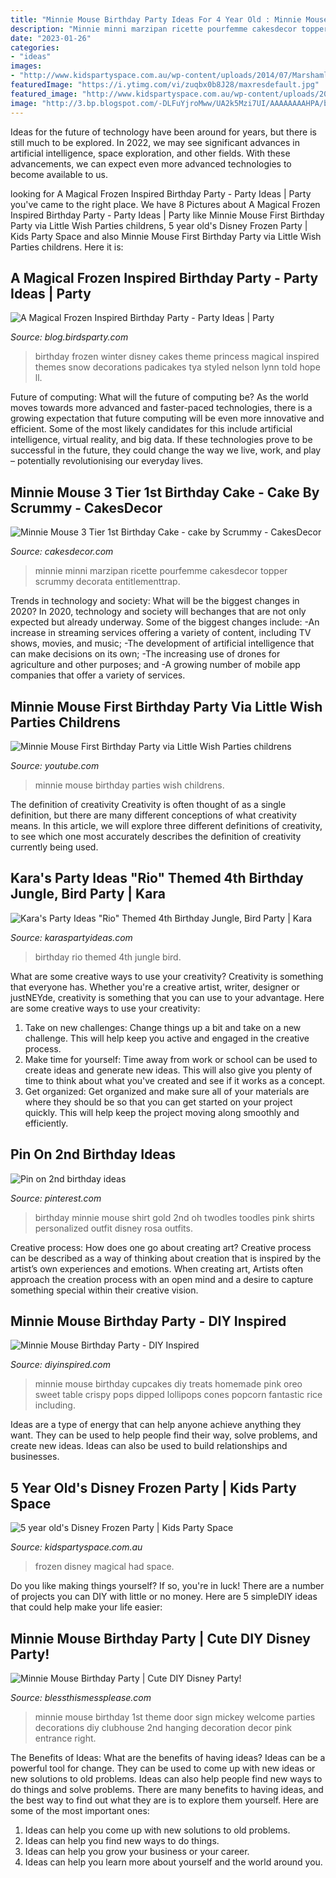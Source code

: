 ```yaml
---
title: "Minnie Mouse Birthday Party Ideas For 4 Year Old : Minnie Mouse 3 Tier 1st Birthday Cake"
description: "Minnie minni marzipan ricette pourfemme cakesdecor topper scrummy decorata entitlementtrap"
date: "2023-01-26"
categories:
- "ideas"
images:
- "http://www.kidspartyspace.com.au/wp-content/uploads/2014/07/Marshamllows-for-frozen-party.jpg"
featuredImage: "https://i.ytimg.com/vi/zuqbx0b8J28/maxresdefault.jpg"
featured_image: "http://www.kidspartyspace.com.au/wp-content/uploads/2014/07/Marshamllows-for-frozen-party.jpg"
image: "http://3.bp.blogspot.com/-DLFuYjroMww/UA2k5Mzi7UI/AAAAAAAAHPA/biG8Pb8v3zQ/s1600/Minnie%2BMouse%2BMickey&#039;s%2BClubhouse%2BBirthday%2Bparty%2B%2Bsign%2Bon%2Bfront%2Bdoor.jpg"
---
```



Ideas for the future of technology have been around for years, but there is still much to be explored. In 2022, we may see significant advances in artificial intelligence, space exploration, and other fields. With these advancements, we can expect even more advanced technologies to become available to us.

	

		
looking for A Magical Frozen Inspired Birthday Party - Party Ideas | Party you've came to the right place. We have 8 Pictures about A Magical Frozen Inspired Birthday Party - Party Ideas | Party like Minnie Mouse First Birthday Party via Little Wish Parties childrens, 5 year old&#039;s Disney Frozen Party | Kids Party Space and also Minnie Mouse First Birthday Party via Little Wish Parties childrens. Here it is:
		
    
## A Magical Frozen Inspired Birthday Party - Party Ideas | Party

<img loading=lazy src="http://4.bp.blogspot.com/-EtBRoBz3F6A/VOth6wktUSI/AAAAAAAAhPU/sijlAfZ2K-8/s1600/frozen-disney-film-girl-birthday-pary-ideas-winter-snow-olaf13.jpg" onerror="this.onerror=null;this.src='https://tse2.mm.bing.net/th?id=OIP.KcdVkGp8V_ogzBHrzllnxQHaLY&amp;pid=15.1';" alt="A Magical Frozen Inspired Birthday Party - Party Ideas | Party">

_Source: blog.birdsparty.com_

>birthday frozen winter disney cakes theme princess magical inspired themes snow decorations padicakes tya styled nelson lynn told hope ll. 

	

Future of computing: What will the future of computing be?
As the world moves towards more advanced and faster-paced technologies, there is a growing expectation that future computing will be even more innovative and efficient. Some of the most likely candidates for this include artificial intelligence, virtual reality, and big data. If these technologies prove to be successful in the future, they could change the way we live, work, and play – potentially revolutionising our everyday lives.

    
## Minnie Mouse 3 Tier 1st Birthday Cake - Cake By Scrummy - CakesDecor

<img loading=lazy src="https://pic.cakesdecor.com/m/x64edacjxt6nbc7xziij.jpg" onerror="this.onerror=null;this.src='https://tse4.mm.bing.net/th?id=OIP.91sPrUa71pOXA8Kj2xGHJAHaJ3&amp;pid=15.1';" alt="Minnie Mouse 3 Tier 1st Birthday Cake - cake by Scrummy - CakesDecor">

_Source: cakesdecor.com_

>minnie minni marzipan ricette pourfemme cakesdecor topper scrummy decorata entitlementtrap. 

	

Trends in technology and society: What will be the biggest changes in 2020?
In 2020, technology and society will bechanges that are not only expected but already underway. 
Some of the biggest changes include: 
-An increase in streaming services offering a variety of content, including TV shows, movies, and music; 
-The development of artificial intelligence that can make decisions on its own; 
-The increasing use of drones for agriculture and other purposes; and 
-A growing number of mobile app companies that offer a variety of services.

    
## Minnie Mouse First Birthday Party Via Little Wish Parties Childrens

<img loading=lazy src="https://i.ytimg.com/vi/zuqbx0b8J28/maxresdefault.jpg" onerror="this.onerror=null;this.src='https://tse3.mm.bing.net/th?id=OIP.-BQKVRbQyHIIa5mIBFu_rQHaEK&amp;pid=15.1';" alt="Minnie Mouse First Birthday Party via Little Wish Parties childrens">

_Source: youtube.com_

>minnie mouse birthday parties wish childrens. 

	

The definition of creativity
Creativity is often thought of as a single definition, but there are many different conceptions of what creativity means. In this article, we will explore three different definitions of creativity, to see which one most accurately describes the definition of creativity currently being used.

    
## Kara&#039;s Party Ideas &quot;Rio&quot; Themed 4th Birthday Jungle, Bird Party | Kara

<img loading=lazy src="http://www.karaspartyideas.com/wp-content/uploads/2012/06/545046_297077377053262_1923773364_n_600x901.jpg" onerror="this.onerror=null;this.src='https://tse1.mm.bing.net/th?id=OIP.TmemvH9sqSItxoa6nvA8TAHaLH&amp;pid=15.1';" alt="Kara&#039;s Party Ideas &quot;Rio&quot; Themed 4th Birthday Jungle, Bird Party | Kara">

_Source: karaspartyideas.com_

>birthday rio themed 4th jungle bird. 

	

What are some creative ways to use your creativity?
Creativity is something that everyone has. Whether you're a creative artist, writer, designer or justNEYde, creativity is something that you can use to your advantage. Here are some creative ways to use your creativity: 
1. Take on new challenges: Change things up a bit and take on a new challenge. This will help keep you active and engaged in the creative process. 
2. Make time for yourself: Time away from work or school can be used to create ideas and generate new ideas. This will also give you plenty of time to think about what you've created and see if it works as a concept. 
3. Get organized: Get organized and make sure all of your materials are where they should be so that you can get started on your project quickly. This will help keep the project moving along smoothly and efficiently. 

    
## Pin On 2nd Birthday Ideas

<img loading=lazy src="https://i.pinimg.com/736x/f3/b5/70/f3b5704d57aa9e2ae76c8841de03491b--minnie-mouse-nd-birthday.jpg" onerror="this.onerror=null;this.src='https://tse2.mm.bing.net/th?id=OIP.C3OPdbSS_LEiWVTWkskG7wEsEs&amp;pid=15.1';" alt="Pin on 2nd birthday ideas">

_Source: pinterest.com_

>birthday minnie mouse shirt gold 2nd oh twodles toodles pink shirts personalized outfit disney rosa outfits. 

	

Creative process: How does one go about creating art?
Creative process can be described as a way of thinking about creation that is inspired by the artist’s own experiences and emotions. When creating art, Artists often approach the creation process with an open mind and a desire to capture something special within their creative vision.

    
## Minnie Mouse Birthday Party - DIY Inspired

<img loading=lazy src="http://www.diyinspired.com/wp-content/uploads/2015/08/Minnie-Mouse-Birthday-Party-Cupcakes-2.jpg" onerror="this.onerror=null;this.src='https://tse4.mm.bing.net/th?id=OIP.GnhL5gXk4hUSa4VUnzLhLAHaFS&amp;pid=15.1';" alt="Minnie Mouse Birthday Party - DIY Inspired">

_Source: diyinspired.com_

>minnie mouse birthday cupcakes diy treats homemade pink oreo sweet table crispy pops dipped lollipops cones popcorn fantastic rice including. 

	

Ideas are a type of energy that can help anyone achieve anything they want. They can be used to help people find their way, solve problems, and create new ideas. Ideas can also be used to build relationships and businesses.

    
## 5 Year Old&#039;s Disney Frozen Party | Kids Party Space

<img loading=lazy src="http://www.kidspartyspace.com.au/wp-content/uploads/2014/07/Marshamllows-for-frozen-party.jpg" onerror="this.onerror=null;this.src='https://tse1.mm.bing.net/th?id=OIP.k-oiQ2GnPu15r4STr17EPQHaJ4&amp;pid=15.1';" alt="5 year old&#039;s Disney Frozen Party | Kids Party Space">

_Source: kidspartyspace.com.au_

>frozen disney magical had space. 

	

Do you like making things yourself? If so, you're in luck! There are a number of projects you can DIY with little or no money. Here are 5 simpleDIY ideas that could help make your life easier: 

    
## Minnie Mouse Birthday Party | Cute DIY Disney Party!

<img loading=lazy src="http://3.bp.blogspot.com/-DLFuYjroMww/UA2k5Mzi7UI/AAAAAAAAHPA/biG8Pb8v3zQ/s1600/Minnie%2BMouse%2BMickey&#039;s%2BClubhouse%2BBirthday%2Bparty%2B%2Bsign%2Bon%2Bfront%2Bdoor.jpg" onerror="this.onerror=null;this.src='https://tse3.mm.bing.net/th?id=OIP.WX-nK3AMs3VdzltUdNGjNQHaLG&amp;pid=15.1';" alt="Minnie Mouse Birthday Party | Cute DIY Disney Party!">

_Source: blessthismessplease.com_

>minnie mouse birthday 1st theme door sign mickey welcome parties decorations diy clubhouse 2nd hanging decoration decor pink entrance right. 

	

The Benefits of Ideas: What are the benefits of having ideas?
Ideas can be a powerful tool for change. They can be used to come up with new ideas or new solutions to old problems. Ideas can also help people find new ways to do things and solve problems. There are many benefits to having ideas, and the best way to find out what they are is to explore them yourself. Here are some of the most important ones: 
1. Ideas can help you come up with new solutions to old problems.
2. Ideas can help you find new ways to do things.
3. Ideas can help you grow your business or your career.
4. Ideas can help you learn more about yourself and the world around you.

